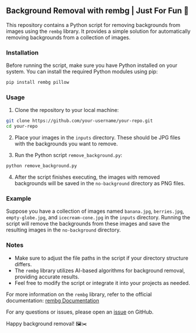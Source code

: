 ## Background Removal with rembg | Just For Fun 🤗

This repository contains a Python script for removing backgrounds from images using the `rembg` library. It provides a simple solution for automatically removing backgrounds from a collection of images.

### Installation

Before running the script, make sure you have Python installed on your system. You can install the required Python modules using pip:

```bash
pip install rembg pillow
```

### Usage

1. Clone the repository to your local machine:

```bash
git clone https://github.com/your-username/your-repo.git
cd your-repo
```

2. Place your images in the `inputs` directory. These should be JPG files with the backgrounds you want to remove.

3. Run the Python script `remove_background.py`:

```bash
python remove_background.py
```

4. After the script finishes executing, the images with removed backgrounds will be saved in the `no-background` directory as PNG files.

### Example

Suppose you have a collection of images named `banana.jpg`, `berries.jpg`, `empty-globe.jpg`, and `icecream-cone.jpg` in the `inputs` directory. Running the script will remove the backgrounds from these images and save the resulting images in the `no-background` directory.

### Notes

- Make sure to adjust the file paths in the script if your directory structure differs.
- The `rembg` library utilizes AI-based algorithms for background removal, providing accurate results.
- Feel free to modify the script or integrate it into your projects as needed.

For more information on the `rembg` library, refer to the official documentation: [rembg Documentation](https://github.com/danielgatis/rembg)

For any questions or issues, please open an [issue](https://github.com/your-username/your-repo/issues) on GitHub.

Happy background removal! 🖼️✂️
